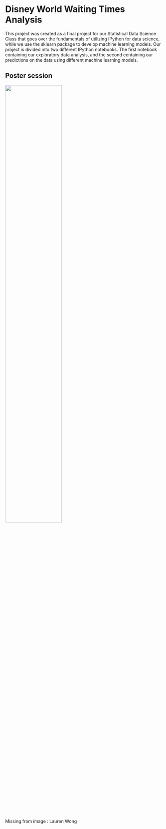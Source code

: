 # Disney World Waiting Times Analysis
This project was created as a final project for our Statistical Data Science Class that goes over the fundamentals of utilizing IPython for data science, while we use the sklearn package to develop machine learning models. Our project is divided into two different IPython notebooks. The first notebook containing our exploratory data analysis, and the second containing our predictions on the data using different machine learning models.


## Poster session
<img src="https://i.imgur.com/900umc2.jpg" align="center" width="60%" height="60%">


Missing from image : Lauren Wong









